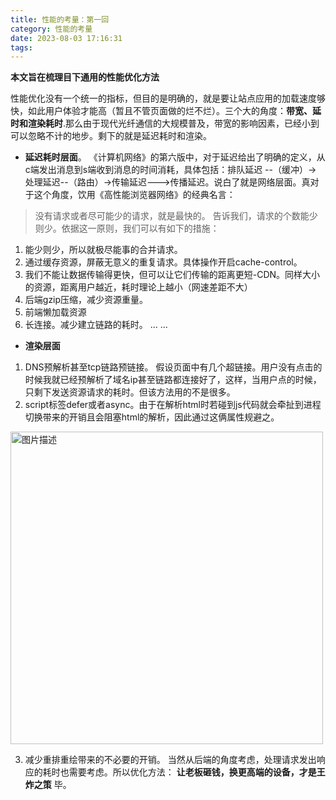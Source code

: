 ```yaml
---
title: 性能的考量：第一回
category: 性能的考量
date: 2023-08-03 17:16:31
tags:
---
```


**本文旨在梳理目下通用的性能优化方法**

性能优化没有一个统一的指标，但目的是明确的，就是要让站点应用的加载速度够快，如此用户体验才能高（暂且不管页面做的烂不烂）。三个大的角度：**带宽、延时和渲染耗时**.那么由于现代光纤通信的大规模普及，带宽的影响因素，已经小到可以忽略不计的地步。剩下的就是延迟耗时和渲染。

- **延迟耗时层面**。
《计算机网络》的第六版中，对于延迟给出了明确的定义，从c端发出消息到s端收到消息的时间消耗，具体包括：排队延迟 --（缓冲）-> 处理延迟--（路由）->传输延迟--->传播延迟。说白了就是网络层面。真对于这个角度，饮用《高性能浏览器网络》的经典名言：
> 没有请求或者尽可能少的请求，就是最快的。
告诉我们，请求的个数能少则少。依据这一原则，我们可以有如下的措施：
1. 能少则少，所以就极尽能事的合并请求。
2. 通过缓存资源，屏蔽无意义的重复请求。具体操作开启cache-control。
3. 我们不能让数据传输得更快，但可以让它们传输的距离更短-CDN。同样大小的资源，距离用户越近，耗时理论上越小（网速差距不大）
4. 后端gzip压缩，减少资源重量。
5. 前端懒加载资源
6. 长连接。减少建立链路的耗时。
...
...

- **渲染层面**
1. DNS预解析甚至tcp链路预链接。
假设页面中有几个超链接。用户没有点击的时候我就已经预解析了域名ip甚至链路都连接好了，这样，当用户点的时候，只剩下发送资源请求的耗时。但该方法用的不是很多。
2. script标签defer或者async。由于在解析html时若碰到js代码就会牵扯到进程切换带来的开销且会阻塞html的解析，因此通过这俩属性规避之。
<img src="/img/defer.png" alt="图片描述" width="500">

3. 减少重排重绘带来的不必要的开销。
当然从后端的角度考虑，处理请求发出响应的耗时也需要考虑。所以优化方法： **让老板砸钱，换更高端的设备，才是王炸之策**
毕。
